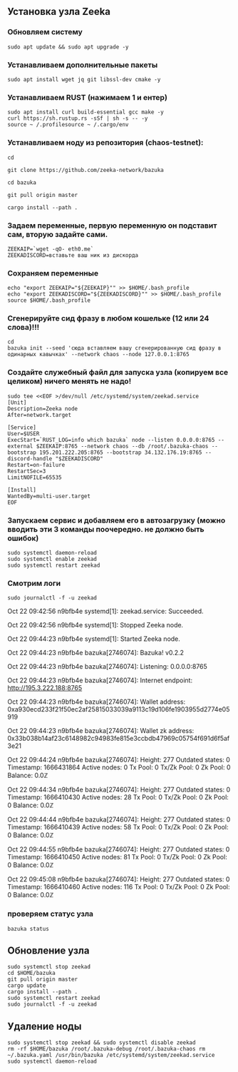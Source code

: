 ## Установка узла Zeeka
### Обновляем систему
```
sudo apt update && sudo apt upgrade -y
```
### Устанавливаем дополнительные пакеты
```
sudo apt install wget jq git libssl-dev cmake -y
```
### Устанавливаем RUST (нажимаем 1 и ентер)
```
sudo apt install curl build-essential gcc make -y
curl https://sh.rustup.rs -sSf | sh -s -- -y
source ~ /.profilesource ~ /.cargo/env
```
### Устанавливаем ноду из репозитория (chaos-testnet):
```
cd

git clone https://github.com/zeeka-network/bazuka

cd bazuka

git pull origin master

cargo install --path .
```
### Задаем переменные, первую переменную он подставит сам, вторую задайте сами.
```
ZEEKAIP=`wget -qO- eth0.me`
ZEEKADISCORD=вставьте ваш ник из дискорда
```
### Сохраняем переменные
```
echo "export ZEEKAIP="${ZEEKAIP}"" >> $HOME/.bash_profile
echo "export ZEEKADISCORD="${ZEEKADISCORD}"" >> $HOME/.bash_profile
source $HOME/.bash_profile
```
### Сгенерируйте сид фразу в любом кошельке (12 или 24 слова)!!!
```
cd
bazuka init --seed 'сюда вставляем вашу сгенерированную сид фразу в одинарных кавычках' --network chaos --node 127.0.0.1:8765
```
### Создайте служебный файл для запуска узла (копируем все целиком) ничего менять не надо!
```
sudo tee <<EOF >/dev/null /etc/systemd/system/zeekad.service
[Unit]
Description=Zeeka node
After=network.target

[Service]
User=$USER
ExecStart=`RUST_LOG=info which bazuka` node --listen 0.0.0.0:8765 --external $ZEEKAIP:8765 --network chaos --db /root/.bazuka-chaos --bootstrap 195.201.222.205:8765 --bootstrap 34.132.176.19:8765 --discord-handle "$ZEEKADISCORD"
Restart=on-failure
RestartSec=3
LimitNOFILE=65535

[Install]
WantedBy=multi-user.target
EOF
```
### Запускаем сервис и добавляем его в автозагрузку (можно вводить эти 3 команды поочередно. не должно быть ошибок)
```
sudo systemctl daemon-reload
sudo systemctl enable zeekad
sudo systemctl restart zeekad
```
### Смотрим логи
```
sudo journalctl -f -u zeekad
```
Oct 22 09:42:56 n9bfb4e systemd[1]: zeekad.service: Succeeded.

Oct 22 09:42:56 n9bfb4e systemd[1]: Stopped Zeeka node.

Oct 22 09:44:23 n9bfb4e systemd[1]: Started Zeeka node.

Oct 22 09:44:23 n9bfb4e bazuka[2746074]: Bazuka! v0.2.2

Oct 22 09:44:23 n9bfb4e bazuka[2746074]: Listening: 0.0.0.0:8765

Oct 22 09:44:23 n9bfb4e bazuka[2746074]: Internet endpoint: http://195.3.222.188:8765

Oct 22 09:44:23 n9bfb4e bazuka[2746074]: Wallet address: 0xa930ecd233f21f50ec2af25815033039a9113c19d106fe1903955d2774e05919

Oct 22 09:44:23 n9bfb4e bazuka[2746074]: Wallet zk address: 0x33b038b14af23c6148982c94983fe815e3ccbdb47969c05754f691d6f5af3e21

Oct 22 09:44:24 n9bfb4e bazuka[2746074]: Height: 277 Outdated states: 0 Timestamp: 1666431864 Active nodes: 0 Tx Pool: 0 Tx/Zk Pool: 0 Zk Pool: 0 Balance: 0.0ℤ

Oct 22 09:44:34 n9bfb4e bazuka[2746074]: Height: 277 Outdated states: 0 Timestamp: 1666410430 Active nodes: 28 Tx Pool: 0 Tx/Zk Pool: 0 Zk Pool: 0 Balance: 0.0ℤ

Oct 22 09:44:44 n9bfb4e bazuka[2746074]: Height: 277 Outdated states: 0 Timestamp: 1666410439 Active nodes: 58 Tx Pool: 0 Tx/Zk Pool: 0 Zk Pool: 0 Balance: 0.0ℤ

Oct 22 09:44:55 n9bfb4e bazuka[2746074]: Height: 277 Outdated states: 0 Timestamp: 1666410450 Active nodes: 81 Tx Pool: 0 Tx/Zk Pool: 0 Zk Pool: 0 Balance: 0.0ℤ

Oct 22 09:45:08 n9bfb4e bazuka[2746074]: Height: 277 Outdated states: 0 Timestamp: 1666410460 Active nodes: 116 Tx Pool: 0 Tx/Zk Pool: 0 Zk Pool: 0 Balance: 0.0ℤ

### проверяем статус узла
```
bazuka status
```

## Обновление узла
```
sudo systemctl stop zeekad
cd $HOME/bazuka
git pull origin master
cargo update
cargo install --path .
sudo systemctl restart zeekad
sudo journalctl -f -u zeekad
```
## Удаление ноды
```
sudo systemctl stop zeekad && sudo systemctl disable zeekad
rm -rf $HOME/bazuka /root/.bazuka-debug /root/.bazuka-chaos rm ~/.bazuka.yaml /usr/bin/bazuka /etc/systemd/system/zeekad.service 
sudo systemctl daemon-reload
```

